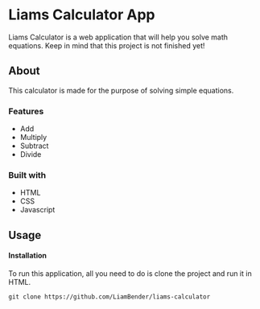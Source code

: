 # Liams Calculator App
Liams Calculator is a web application that will help you solve math equations.
Keep in mind that this project is not finished yet!

## About
This calculator is made for the purpose of solving simple equations.

### Features
- Add
- Multiply
- Subtract
- Divide

### Built with
- HTML
- CSS
- Javascript
  
## Usage

#### Installation
To run this application, all you need to do is clone the project and run it in HTML.

```console
git clone https://github.com/LiamBender/liams-calculator
```
